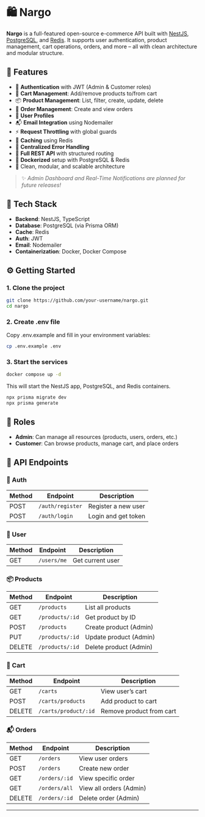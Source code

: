 # 🛍️ Nargo

**Nargo** is a full-featured open-source e-commerce API built with [NestJS](https://nestjs.com/), [PostgreSQL](https://www.postgresql.org/), and [Redis](https://redis.io/). It supports user authentication, product management, cart operations, orders, and more – all with clean architecture and modular structure.

## 🚀 Features

- 🔐 **Authentication** with JWT (Admin & Customer roles)
- 🛒 **Cart Management**: Add/remove products to/from cart
- 📦 **Product Management**: List, filter, create, update, delete
- 🧾 **Order Management**: Create and view orders
- 👤 **User Profiles**
- 📬 **Email Integration** using Nodemailer
- ⚡ **Request Throttling** with global guards
- 💾 **Caching** using Redis
- 🧰 **Centralized Error Handling**
- 📘 **Full REST API** with structured routing
- 🐳 **Dockerized** setup with PostgreSQL & Redis
- 🧱 Clean, modular, and scalable architecture

> ✨ _Admin Dashboard and Real-Time Notifications are planned for future releases!_

## 🧱 Tech Stack

- **Backend**: NestJS, TypeScript
- **Database**: PostgreSQL (via Prisma ORM)
- **Cache**: Redis
- **Auth**: JWT
- **Email**: Nodemailer
- **Containerization**: Docker, Docker Compose

## ⚙️ Getting Started

### 1. Clone the project

```bash
git clone https://github.com/your-username/nargo.git
cd nargo
```

### 2. Create .env file

Copy .env.example and fill in your environment variables:

```bash
cp .env.example .env
```

### 3. Start the services

```bash
docker compose up -d
```

This will start the NestJS app, PostgreSQL, and Redis containers.

```bash
npx prisma migrate dev
npx prisma generate
```

## 🔐 Roles

- **Admin**: Can manage all resources (products, users, orders, etc.)
- **Customer**: Can browse products, manage cart, and place orders

## 📑 API Endpoints

### 🧾 Auth

| Method | Endpoint         | Description         |
| ------ | ---------------- | ------------------- |
| POST   | `/auth/register` | Register a new user |
| POST   | `/auth/login`    | Login and get token |

### 👤 User

| Method | Endpoint    | Description      |
| ------ | ----------- | ---------------- |
| GET    | `/users/me` | Get current user |

### 📦 Products

| Method | Endpoint        | Description            |
| ------ | --------------- | ---------------------- |
| GET    | `/products`     | List all products      |
| GET    | `/products/:id` | Get product by ID      |
| POST   | `/products`     | Create product (Admin) |
| PUT    | `/products/:id` | Update product (Admin) |
| DELETE | `/products/:id` | Delete product (Admin) |

### 🛒 Cart

| Method | Endpoint           | Description              |
| ------ | ------------------ | ------------------------ |
| GET    | `/carts`            | View user’s cart         |
| POST   | `/carts/products`            | Add product to cart      |
| DELETE | `/carts/product/:id` | Remove product from cart |

### 📬 Orders

| Method | Endpoint            | Description             |
| ------ | ------------------- | ----------------------- |
| GET    | `/orders`           | View user orders        |
| POST   | `/orders`           | Create new order        |
| GET    | `/orders/:id`       | View specific order     |
| GET    | `/orders/all`     | View all orders (Admin) |
| DELETE | `/orders/:id` | Delete order (Admin)    |

---
